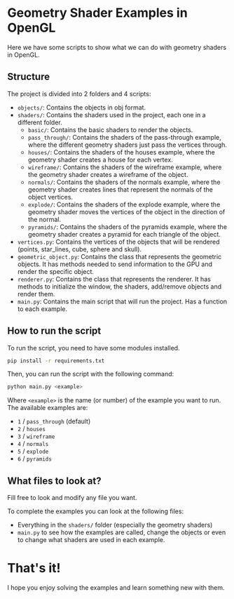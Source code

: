 # Geometry Shader Examples in OpenGL
Here we have some scripts to show what we can do with geometry shaders in OpenGL.

## Structure
The project is divided into 2 folders and 4 scripts:
- `objects/`: Contains the objects in obj format.
- `shaders/`: Contains the shaders used in the project, each one in a different folder.
    - `basic/`: Contains the basic shaders to render the objects.
    - `pass_through/`: Contains the shaders of the pass-through example, where the different geometry shaders just pass the vertices through.
    - `houses/`: Contains the shaders of the houses example, where the geometry shader creates a house for each vertex.
    - `wireframe/`: Contains the shaders of the wireframe example, where the geometry shader creates a wireframe of the object.
    - `normals/`: Contains the shaders of the normals example, where the geometry shader creates lines that represent the normals of the object vertices.
    - `explode/`: Contains the shaders of the explode example, where the geometry shader moves the vertices of the object in the direction of the normal.
    - `pyramids/`: Contains the shaders of the pyramids example, where the geometry shader creates a pyramid for each triangle of the object.
- `vertices.py`: Contains the vertices of the objects that will be rendered (points, star_lines, cube, sphere and skull).
- `geometric_object.py`: Contains the class that represents the geometric objects. It has methods needed to send information to the GPU and render the specific object.
- `renderer.py`: Contains the class that represents the renderer. It has methods to initialize the window, the shaders, add/remove objects and render them.
- `main.py`: Contains the main script that will run the project. Has a function to each example.

## How to run the script
To run the script, you need to have some modules installed.
```bash
pip install -r requirements.txt
```

Then, you can run the script with the following command:
```bash
python main.py <example>
```

Where `<example>` is the name (or number) of the example you want to run. The available examples are:
- `1` / `pass_through` (default)
- `2` / `houses`
- `3` / `wireframe`
- `4` / `normals`
- `5` / `explode`
- `6` / `pyramids`

## What files to look at?
Fill free to look and modify any file you want.

To complete the examples you can look at the following files:
- Everything in the `shaders/` folder (especially the geometry shaders)
- `main.py` to see how the examples are called, change the objects or even to change what shaders are used in each example.

# That's it!
I hope you enjoy solving the examples and learn something new with them.
